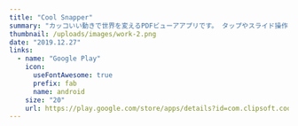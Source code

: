 ```yaml
---
title: "Cool Snapper"
summary: "カッコいい動きで世界を変えるPDFビューアアプリです。 タップやスライド操作に加え、指を鳴らしてページをめくったり、 端末に手をかざしてページをみくったりすることができます。アルバイトとして、有限会社クリップソフトにて設計から開発まで、1人で担当させていただき、Google Playでリリースしました。"
thumbnail: /uploads/images/work-2.png
date: "2019.12.27"
links: 
  - name: "Google Play"
    icon: 
      useFontAwesome: true
      prefix: fab
      name: android
    size: "20"
    url: https://play.google.com/store/apps/details?id=com.clipsoft.coolsnapper&hl=ja&pcampaignid=pcampaignidMKT-Other-global-all-co-prtnr-py-PartBadge-Mar2515-1
---
```


